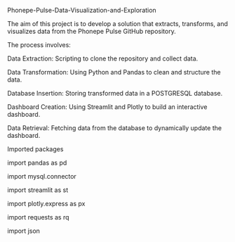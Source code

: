 Phonepe-Pulse-Data-Visualization-and-Exploration

The aim of this project is to develop a solution that extracts, transforms, and visualizes data from the Phonepe Pulse GitHub repository.

The process involves:

Data Extraction: Scripting to clone the repository and collect data.

Data Transformation: Using Python and Pandas to clean and structure the data.

Database Insertion: Storing transformed data in a POSTGRESQL database.

Dashboard Creation: Using Streamlit and Plotly to build an interactive dashboard.

Data Retrieval: Fetching data from the database to dynamically update the dashboard.

Imported packages

import pandas as pd

import mysql.connector

import streamlit as st

import plotly.express as px

import requests as rq

import json 

